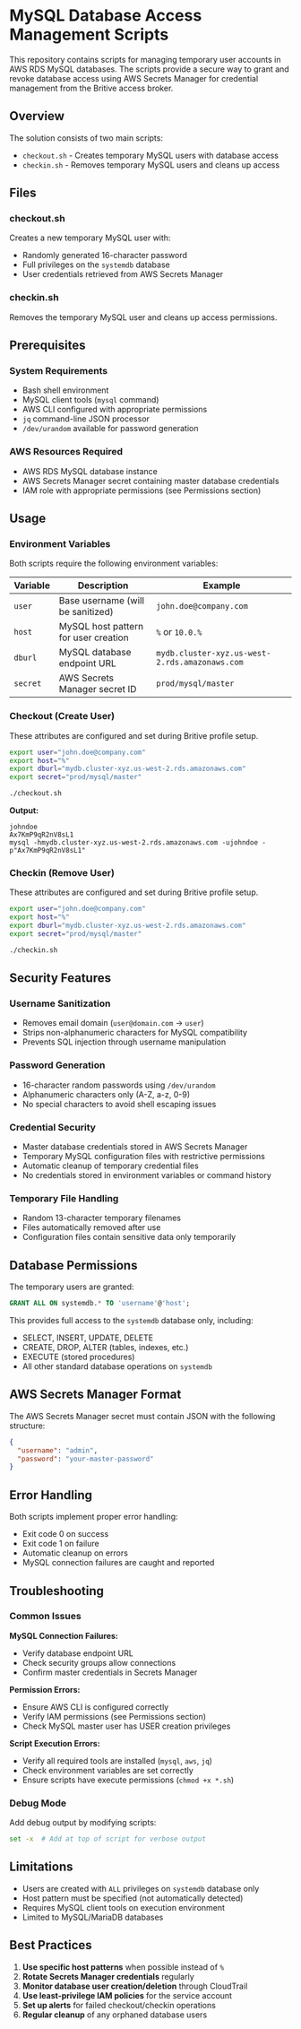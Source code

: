 # MySQL Database Access Management Scripts

This repository contains scripts for managing temporary user accounts in AWS RDS MySQL databases. The scripts provide a secure way to grant and revoke database access using AWS Secrets Manager for credential management from the Britive access broker.

## Overview

The solution consists of two main scripts:

- `checkout.sh` - Creates temporary MySQL users with database access
- `checkin.sh` - Removes temporary MySQL users and cleans up access

## Files

### checkout.sh

Creates a new temporary MySQL user with:

- Randomly generated 16-character password
- Full privileges on the `systemdb` database
- User credentials retrieved from AWS Secrets Manager

### checkin.sh

Removes the temporary MySQL user and cleans up access permissions.

## Prerequisites

### System Requirements

- Bash shell environment
- MySQL client tools (`mysql` command)
- AWS CLI configured with appropriate permissions
- `jq` command-line JSON processor
- `/dev/urandom` available for password generation

### AWS Resources Required

- AWS RDS MySQL database instance
- AWS Secrets Manager secret containing master database credentials
- IAM role with appropriate permissions (see Permissions section)

## Usage

### Environment Variables

Both scripts require the following environment variables:

| Variable | Description | Example |
|----------|-------------|---------|
| `user` | Base username (will be sanitized) | `john.doe@company.com` |
| `host` | MySQL host pattern for user creation | `%` or `10.0.%` |
| `dburl` | MySQL database endpoint URL | `mydb.cluster-xyz.us-west-2.rds.amazonaws.com` |
| `secret` | AWS Secrets Manager secret ID | `prod/mysql/master` |

### Checkout (Create User)

These attributes are configured and set during Britive profile setup.

```bash
export user="john.doe@company.com"
export host="%"
export dburl="mydb.cluster-xyz.us-west-2.rds.amazonaws.com"
export secret="prod/mysql/master"

./checkout.sh
```

**Output:**

```
johndoe
Ax7KmP9qR2nV8sL1
mysql -hmydb.cluster-xyz.us-west-2.rds.amazonaws.com -ujohndoe -p"Ax7KmP9qR2nV8sL1"
```

### Checkin (Remove User)

These attributes are configured and set during Britive profile setup.

```bash
export user="john.doe@company.com"
export host="%"
export dburl="mydb.cluster-xyz.us-west-2.rds.amazonaws.com"
export secret="prod/mysql/master"

./checkin.sh
```

## Security Features

### Username Sanitization

- Removes email domain (`user@domain.com` → `user`)
- Strips non-alphanumeric characters for MySQL compatibility
- Prevents SQL injection through username manipulation

### Password Generation

- 16-character random passwords using `/dev/urandom`
- Alphanumeric characters only (A-Z, a-z, 0-9)
- No special characters to avoid shell escaping issues

### Credential Security

- Master database credentials stored in AWS Secrets Manager
- Temporary MySQL configuration files with restrictive permissions
- Automatic cleanup of temporary credential files
- No credentials stored in environment variables or command history

### Temporary File Handling

- Random 13-character temporary filenames
- Files automatically removed after use
- Configuration files contain sensitive data only temporarily

## Database Permissions

The temporary users are granted:

  ```sql
  GRANT ALL ON systemdb.* TO 'username'@'host';
  ```

This provides full access to the `systemdb` database only, including:

- SELECT, INSERT, UPDATE, DELETE
- CREATE, DROP, ALTER (tables, indexes, etc.)
- EXECUTE (stored procedures)
- All other standard database operations on `systemdb`

## AWS Secrets Manager Format

The AWS Secrets Manager secret must contain JSON with the following structure:

```json
{
  "username": "admin",
  "password": "your-master-password"
}
```

## Error Handling

Both scripts implement proper error handling:

- Exit code 0 on success
- Exit code 1 on failure
- Automatic cleanup on errors
- MySQL connection failures are caught and reported

## Troubleshooting

### Common Issues

**MySQL Connection Failures:**

- Verify database endpoint URL
- Check security groups allow connections
- Confirm master credentials in Secrets Manager

**Permission Errors:**

- Ensure AWS CLI is configured correctly
- Verify IAM permissions (see Permissions section)
- Check MySQL master user has USER creation privileges

**Script Execution Errors:**

- Verify all required tools are installed (`mysql`, `aws`, `jq`)
- Check environment variables are set correctly
- Ensure scripts have execute permissions (`chmod +x *.sh`)

### Debug Mode

Add debug output by modifying scripts:

  ```bash
  set -x  # Add at top of script for verbose output
  ```

## Limitations

- Users are created with `ALL` privileges on `systemdb` database only
- Host pattern must be specified (not automatically detected)
- Requires MySQL client tools on execution environment
- Limited to MySQL/MariaDB databases

## Best Practices

1. **Use specific host patterns** when possible instead of `%`
2. **Rotate Secrets Manager credentials** regularly
3. **Monitor database user creation/deletion** through CloudTrail
4. **Use least-privilege IAM policies** for the service account
5. **Set up alerts** for failed checkout/checkin operations
6. **Regular cleanup** of any orphaned database users
